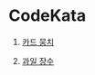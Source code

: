 # CodeKata

1. [카드 뭉치](https://github.com/solie75/Baekjoon/blob/d3acaea78590ba918757edf1410f4eb7122bbe50/%ED%94%84%EB%A1%9C%EA%B7%B8%EB%9E%98%EB%A8%B8%EC%8A%A4/1/159994.%E2%80%85%EC%B9%B4%EB%93%9C%E2%80%85%EB%AD%89%EC%B9%98/README.md)

2. [과일 장수](https://github.com/solie75/Baekjoon/blob/2206c729b379295eb55a0d7b7a66f85e799299d6/%ED%94%84%EB%A1%9C%EA%B7%B8%EB%9E%98%EB%A8%B8%EC%8A%A4/1/135808.%E2%80%85%EA%B3%BC%EC%9D%BC%E2%80%85%EC%9E%A5%EC%88%98/%EA%B3%BC%EC%9D%BC%E2%80%85%EC%9E%A5%EC%88%98.cpp)
